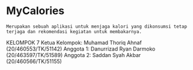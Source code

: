 # MyCalories
	Merupakan sebuah aplikasi untuk menjaga kalori yang dikonsumsi tetap terjaga dan rekomendasi kegiatan untuk membakarnya.
KELOMPOK 7
Ketua Kelompok: Muhamad Thoriq Ahnaf (20/460553/TK/51142)
Anggota 1: Danurrizad Ryan Darmoko (20/463597/TK/51589)
Anggota 2: Saddan Syah Akbar (20/460566/TK/51155)

